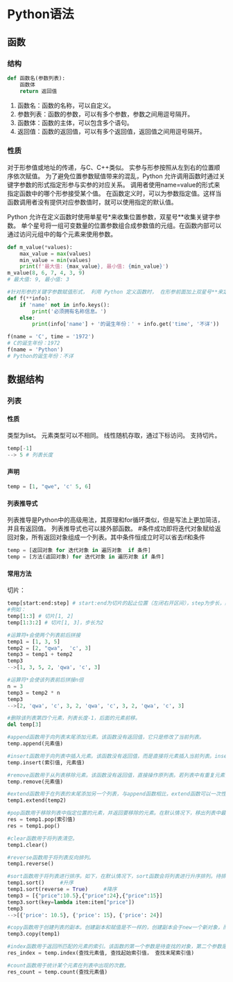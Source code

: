 # Python语法

## 函数

### 结构

```python
def 函数名(参数列表):
    函数体
    return 返回值
```

1. 函数名：函数的名称，可以自定义。
2. 参数列表：函数的参数，可以有多个参数，参数之间用逗号隔开。
3. 函数体：函数的主体，可以包含多个语句。
4. 返回值：函数的返回值，可以有多个返回值，返回值之间用逗号隔开。

### 性质
对于形参值或地址的传递，与C、C++类似。
实参与形参按照从左到右的位置顺序依次赋值。
为了避免位置参数赋值带来的混乱，Python 允许调用函数时通过关键字参数的形式指定形参与实参的对应关系。 调用者使用name=value的形式来指定函数中的哪个形参接受某个值。
在函数定义时，可以为参数指定值。这样当函数调用者没有提供对应参数值时，就可以使用指定的默认值。

Python 允许在定义函数时使用单星号*来收集位置参数，双星号**收集关键字参数。
单个星号将一组可变数量的位置参数组合成参数值的元组。在函数内部可以通过访问元组中的每个元素来使用参数。

```python
def m_value(*values):
    max_value = max(values)
    min_value = min(values)
    print(f'最大值: {max_value}, 最小值: {min_value}')
m_value(8, 6, 7, 4, 3, 9)
# 最大值: 9, 最小值: 3

#针对形参的关键字参数赋值形式， 利用 Python 定义函数时， 在形参前面加上双星号**来定义收集关键字参数的形参。此时形参是字典类型。
def f(**info):
    if 'name' not in info.keys():
        print('必须拥有名称信息。')
    else:
        print(info['name'] + '的诞生年份：' + info.get('time', '不详'))

f(name = 'C', time = '1972')
# C的诞生年份：1972
f(name = 'Python')
# Python的诞生年份：不详
```


## 数据结构

### 列表

#### 性质

类型为list。
元素类型可以不相同。
线性随机存取，通过下标访问。
支持切片。

```python
temp[-1]
--> 5 # 列表长度
```

#### 声明

```python
temp = [1, "qwe", 'c' 5, 6]
```

#### 列表推导式

列表推导是Python中的高级用法，其原理和for循环类似，但是写法上更加简洁，并且有返回值。
列表推导式也可以接外部函数。
#条件成功即将迭代对象赋给返回对象，所有返回对象组成一个列表。其中条件恒成立时可以省去if和条件
```python
temp = [返回对象 for 迭代对象 in 遍历对象  if 条件]
temp = [方法(返回对象) for 迭代对象 in 遍历对象 if 条件]
```

#### 常用方法

切片：
```python
temp[start:end:step] # start:end为切片的起止位置（左闭右开区间），step为步长，默认为1。
#例如：
temp[1:3] # 切片[1, 2]
temp[1:3:2] # 切片[1, 3]，步长为2
```

```python
#运算符+会使两个列表前后拼接
temp1 = [1, 3, 5]
temp2 = [2, "qwa",  'c', 3]
temp3 = temp1 + temp2
temp3
-->[1, 3, 5, 2, 'qwa', 'c', 3]

#运算符*会使该列表前后拼接n倍
n = 3
temp3 = temp2 * n
temp3
-->[2, 'qwa', 'c', 3, 2, 'qwa', 'c', 3, 2, 'qwa', 'c', 3]

#删除该列表第四个元素，列表长度-1，后面的元素前移。
del temp[3]

#append函数用于向列表末尾添加元素。该函数没有返回值，它只是修改了当前列表。
temp.append(元素值)

#insert函数用于向列表中插入元素。该函数没有返回值，而是直接将元素插入当前列表。insert函数的第一个参数是插入位置的索引，第二个参数是要插入的对象。
temp.insert(索引值, 元素值)

#remove函数用于从列表移除元素。该函数没有返回值，直接操作原列表。若列表中有重复元素，remove函数只会移除匹配到的第一个。
temp.remove(元素值)

#extend函数用于在列表的末尾添加另一个列表，与append函数相比，extend函数可以一次性添加多个元素。使用extend函数和列表加法的结果是一样的，但是extend函数会将另一个列表并入当前列表，而列表加法是返回新的列表，为节约内存空间，更推荐使用extend函数来实现大列表的连接操作。
temp1.extend(temp2)

#pop函数用于移除列表中指定位置的元素，并返回要移除的元素。在默认情况下，移出列表中最后一个元素。
res = temp1.pop(索引值)
res = temp1.pop()

#clear函数用于将列表清空。
temp1.clear()

#reverse函数用于将列表反向排列。
temp1.reverse()

#sort函数用于将列表进行排序。如下，在默认情况下，sort函数会将列表进行升序排列。待排序的列表元素类型是字典，需要根据字典的键来排序，就要使用key参数。key参数后面是一个lambda表达式，这是一个函数对象，该函数对象返回了item[“price”]，那么sort函数就会使用item[“price”]来进行排序。
temp1.sort()     #升序
temp1.sort(reverse = True)     #降序
temp3 = [{"price":10.5},{"price":24},{"price":15}]
temp3.sort(key=lambda item:item["price"])
temp3
-->[{'price': 10.5}, {'price': 15}, {'price': 24}]

#copy函数用于创建列表的副本。创建副本和赋值是不一样的，创建副本会于new一个新对象，而赋值只是&。
temp3.copy(temp1)

#index函数用于返回所匹配的元素的索引。该函数的第一个参数是待查找的对象，第二个参数是查找的起始范围，第三个参数是查找的结束范围(左闭右开)。
res_index = temp.index(查找元素值, 查找起始索引值， 查找末尾索引值)

#count函数用于统计某个元素在列表中出现的次数。
res_count = temp.count(查找元素值)
```

